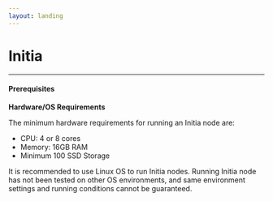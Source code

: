 ```yaml
---
layout: landing
---
```


# Initia

***

#### Prerequisites <a href="#prerequisites" id="prerequisites"></a>

**Hardware/OS Requirements**

The minimum hardware requirements for running an Initia node are:

* CPU: 4 or 8 cores
* Memory: 16GB RAM
* Minimum 100 SSD Storage

It is recommended to use Linux OS to run Initia nodes. Running Initia node has not been tested on other OS environments, and same environment settings and running conditions cannot be guaranteed.
